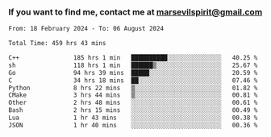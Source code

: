 ### If you want to find me, contact me at marsevilspirit@gmail.com

<!--
**marsevilspirit/marsevilspirit** is a ✨ _special_ ✨ repository because its `README.md` (this file) appears on your GitHub profile.

Here are some ideas to get you started:

- 🔭 I’m currently working on ...
- 🌱 I’m currently learning ...
- 👯 I’m looking to collaborate on ...
- 🤔 I’m looking for help with ...
- 💬 Ask me about ...
- 📫 How to reach me: ...
- 😄 Pronouns: ...
- ⚡ Fun fact: ...
-->
<!--START_SECTION:waka-->

```txt
From: 18 February 2024 - To: 06 August 2024

Total Time: 459 hrs 43 mins

C++               185 hrs 1 min   ██████████░░░░░░░░░░░░░░░   40.25 %
sh                118 hrs 1 min   ██████▒░░░░░░░░░░░░░░░░░░   25.67 %
Go                94 hrs 39 mins  █████░░░░░░░░░░░░░░░░░░░░   20.59 %
C                 34 hrs 18 mins  ██░░░░░░░░░░░░░░░░░░░░░░░   07.46 %
Python            8 hrs 22 mins   ▒░░░░░░░░░░░░░░░░░░░░░░░░   01.82 %
CMake             3 hrs 44 mins   ▒░░░░░░░░░░░░░░░░░░░░░░░░   00.81 %
Other             2 hrs 48 mins   ░░░░░░░░░░░░░░░░░░░░░░░░░   00.61 %
Bash              2 hrs 15 mins   ░░░░░░░░░░░░░░░░░░░░░░░░░   00.49 %
Lua               1 hr 43 mins    ░░░░░░░░░░░░░░░░░░░░░░░░░   00.38 %
JSON              1 hr 40 mins    ░░░░░░░░░░░░░░░░░░░░░░░░░   00.36 %
```

<!--END_SECTION:waka-->
